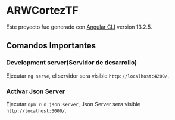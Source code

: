 # ARWCortezTF

Este proyecto fue generado con [Angular CLI](https://github.com/angular/angular-cli) version 13.2.5.

## Comandos Importantes

### Development server(Servidor de desarrollo)

Ejecutar `ng serve`, el servidor sera visible  `http://localhost:4200/`.

### Activar Json Server

Ejecutar `npm run json:server`, Json Server sera visible  `http://localhost:3000/`.
